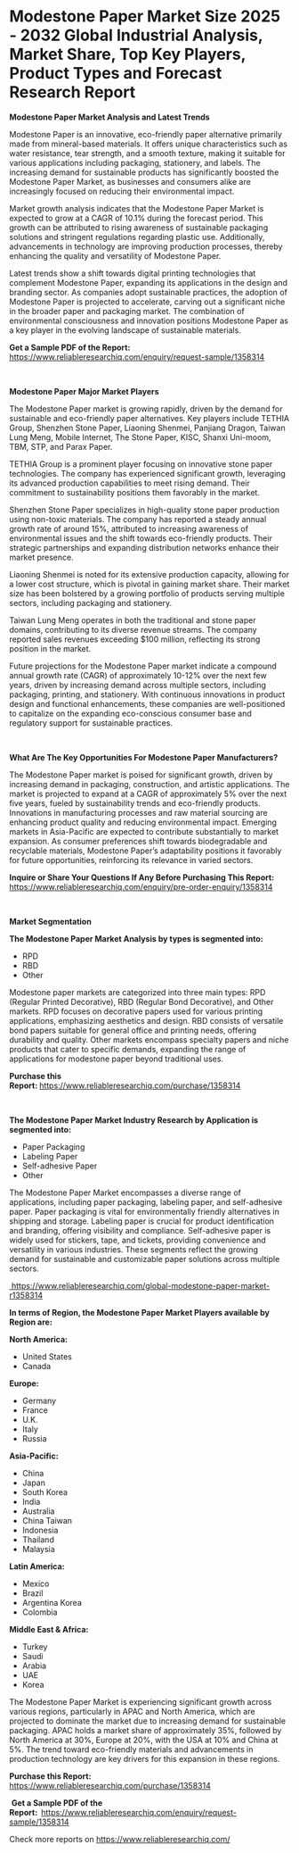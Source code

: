 <p><h1>Modestone Paper Market Size 2025 - 2032 Global Industrial Analysis, Market Share, Top Key Players, Product Types and Forecast Research Report</h1></p><p><strong>Modestone Paper Market Analysis and Latest Trends</strong></p>
<p><p>Modestone Paper is an innovative, eco-friendly paper alternative primarily made from mineral-based materials. It offers unique characteristics such as water resistance, tear strength, and a smooth texture, making it suitable for various applications including packaging, stationery, and labels. The increasing demand for sustainable products has significantly boosted the Modestone Paper Market, as businesses and consumers alike are increasingly focused on reducing their environmental impact.</p><p>Market growth analysis indicates that the Modestone Paper Market is expected to grow at a CAGR of 10.1% during the forecast period. This growth can be attributed to rising awareness of sustainable packaging solutions and stringent regulations regarding plastic use. Additionally, advancements in technology are improving production processes, thereby enhancing the quality and versatility of Modestone Paper. </p><p>Latest trends show a shift towards digital printing technologies that complement Modestone Paper, expanding its applications in the design and branding sector. As companies adopt sustainable practices, the adoption of Modestone Paper is projected to accelerate, carving out a significant niche in the broader paper and packaging market. The combination of environmental consciousness and innovation positions Modestone Paper as a key player in the evolving landscape of sustainable materials.</p></p>
<p><strong>Get a Sample PDF of the Report:&nbsp;</strong> <a href="https://www.reliableresearchiq.com/enquiry/request-sample/1358314?utm_campaign=2927&utm_medium=2&utm_source=Github&utm_content=ia&utm_term=31032025&utm_id=modestone-paper">https://www.reliableresearchiq.com/enquiry/request-sample/1358314</a></p>
<p>&nbsp;</p>
<p><strong>Modestone Paper Major Market Players</strong></p>
<p><p>The Modestone Paper market is growing rapidly, driven by the demand for sustainable and eco-friendly paper alternatives. Key players include TETHIA Group, Shenzhen Stone Paper, Liaoning Shenmei, Panjiang Dragon, Taiwan Lung Meng, Mobile Internet, The Stone Paper, KISC, Shanxi Uni-moom, TBM, STP, and Parax Paper. </p><p>TETHIA Group is a prominent player focusing on innovative stone paper technologies. The company has experienced significant growth, leveraging its advanced production capabilities to meet rising demand. Their commitment to sustainability positions them favorably in the market.</p><p>Shenzhen Stone Paper specializes in high-quality stone paper production using non-toxic materials. The company has reported a steady annual growth rate of around 15%, attributed to increasing awareness of environmental issues and the shift towards eco-friendly products. Their strategic partnerships and expanding distribution networks enhance their market presence.</p><p>Liaoning Shenmei is noted for its extensive production capacity, allowing for a lower cost structure, which is pivotal in gaining market share. Their market size has been bolstered by a growing portfolio of products serving multiple sectors, including packaging and stationery.</p><p>Taiwan Lung Meng operates in both the traditional and stone paper domains, contributing to its diverse revenue streams. The company reported sales revenues exceeding $100 million, reflecting its strong position in the market.</p><p>Future projections for the Modestone Paper market indicate a compound annual growth rate (CAGR) of approximately 10-12% over the next few years, driven by increasing demand across multiple sectors, including packaging, printing, and stationery. With continuous innovations in product design and functional enhancements, these companies are well-positioned to capitalize on the expanding eco-conscious consumer base and regulatory support for sustainable practices.</p></p>
<p>&nbsp;</p>
<p><strong>What Are The Key Opportunities For Modestone Paper Manufacturers?</strong></p>
<p><p>The Modestone Paper market is poised for significant growth, driven by increasing demand in packaging, construction, and artistic applications. The market is projected to expand at a CAGR of approximately 5% over the next five years, fueled by sustainability trends and eco-friendly products. Innovations in manufacturing processes and raw material sourcing are enhancing product quality and reducing environmental impact. Emerging markets in Asia-Pacific are expected to contribute substantially to market expansion. As consumer preferences shift towards biodegradable and recyclable materials, Modestone Paper’s adaptability positions it favorably for future opportunities, reinforcing its relevance in varied sectors.</p></p>
<p><strong>Inquire or Share Your Questions If Any Before Purchasing This Report:</strong> <a href="https://www.reliableresearchiq.com/enquiry/pre-order-enquiry/1358314?utm_campaign=2927&utm_medium=2&utm_source=Github&utm_content=ia&utm_term=31032025&utm_id=modestone-paper">https://www.reliableresearchiq.com/enquiry/pre-order-enquiry/1358314</a></p>
<p>&nbsp;</p>
<p><strong>Market Segmentation</strong></p>
<p><strong>The Modestone Paper Market Analysis by types is segmented into:</strong></p>
<p><ul><li>RPD</li><li>RBD</li><li>Other</li></ul></p>
<p><p>Modestone paper markets are categorized into three main types: RPD (Regular Printed Decorative), RBD (Regular Bond Decorative), and Other markets. RPD focuses on decorative papers used for various printing applications, emphasizing aesthetics and design. RBD consists of versatile bond papers suitable for general office and printing needs, offering durability and quality. Other markets encompass specialty papers and niche products that cater to specific demands, expanding the range of applications for modestone paper beyond traditional uses.</p></p>
<p><strong>Purchase this Report:&nbsp;</strong><a href="https://www.reliableresearchiq.com/purchase/1358314?utm_campaign=2927&utm_medium=2&utm_source=Github&utm_content=ia&utm_term=31032025&utm_id=modestone-paper">https://www.reliableresearchiq.com/purchase/1358314</a></p>
<p>&nbsp;</p>
<p><strong>The Modestone Paper Market Industry Research by Application is segmented into:</strong></p>
<p><ul><li>Paper Packaging</li><li>Labeling Paper</li><li>Self-adhesive Paper</li><li>Other</li></ul></p>
<p><p>The Modestone Paper Market encompasses a diverse range of applications, including paper packaging, labeling paper, and self-adhesive paper. Paper packaging is vital for environmentally friendly alternatives in shipping and storage. Labeling paper is crucial for product identification and branding, offering visibility and compliance. Self-adhesive paper is widely used for stickers, tape, and tickets, providing convenience and versatility in various industries. These segments reflect the growing demand for sustainable and customizable paper solutions across multiple sectors.</p></p>
<p><a href="https://www.reliableresearchiq.com/global-modestone-paper-market-r1358314?utm_campaign=2927&utm_medium=2&utm_source=Github&utm_content=ia&utm_term=31032025&utm_id=modestone-paper">&nbsp;https://www.reliableresearchiq.com/global-modestone-paper-market-r1358314</a></p>
<p><strong>In terms of Region, the Modestone Paper Market Players available by Region are:</strong></p>
<p>
    <p> <strong> North America: </strong>
        <ul>
            <li>United States</li>
            <li>Canada</li>
        </ul>
        </p> 
    <p> <strong> Europe: </strong>
        <ul>
            <li>Germany</li>
            <li>France</li>
            <li>U.K.</li>
            <li>Italy</li>
            <li>Russia</li>
        </ul>
        </p> 
    <p> <strong> Asia-Pacific: </strong>
        <ul>
            <li>China</li>
            <li>Japan</li>
            <li>South Korea</li>
            <li>India</li>
            <li>Australia</li>
            <li>China Taiwan</li>
            <li>Indonesia</li>
            <li>Thailand</li>
            <li>Malaysia</li>
        </ul>
        </p> 
    <p> <strong> Latin America: </strong>
        <ul>
            <li>Mexico</li>
            <li>Brazil</li>
            <li>Argentina Korea</li>
            <li>Colombia</li>
        </ul>
        </p> 
    <p> <strong> Middle East & Africa: </strong>
        <ul>
            <li>Turkey</li>
            <li>Saudi</li>
            <li>Arabia</li>
            <li>UAE</li>
            <li>Korea</li>
        </ul>
    </p>
    </p>
<p><p>The Modestone Paper Market is experiencing significant growth across various regions, particularly in APAC and North America, which are projected to dominate the market due to increasing demand for sustainable packaging. APAC holds a market share of approximately 35%, followed by North America at 30%, Europe at 20%, with the USA at 10% and China at 5%. The trend toward eco-friendly materials and advancements in production technology are key drivers for this expansion in these regions.</p></p>
<p><strong>Purchase this Report: </strong><a href="https://www.reliableresearchiq.com/purchase/1358314?utm_campaign=2927&utm_medium=2&utm_source=Github&utm_content=ia&utm_term=31032025&utm_id=modestone-paper">https://www.reliableresearchiq.com/purchase/1358314</a></p>
<p>&nbsp;<strong>Get a Sample PDF of the Report:&nbsp;&nbsp;</strong><a href="https://www.reliableresearchiq.com/enquiry/request-sample/1358314?utm_campaign=2927&utm_medium=2&utm_source=Github&utm_content=ia&utm_term=31032025&utm_id=modestone-paper">https://www.reliableresearchiq.com/enquiry/request-sample/1358314</a></p>
<p><strong></strong></p>
<p>Check more reports on <a href="https://www.reliableresearchiq.com/?utm_campaign=2927&utm_medium=2&utm_source=Github&utm_content=ia&utm_term=31032025&utm_id=modestone-paper">https://www.reliableresearchiq.com/</a></p>